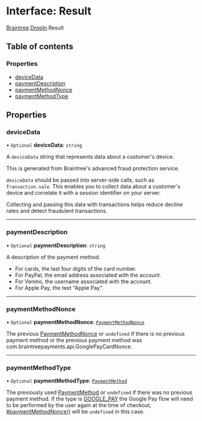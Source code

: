 # Interface: Result

[Braintree](../modules/CdvPurchase.Braintree.md).[DropIn](../modules/CdvPurchase.Braintree.DropIn.md).Result

## Table of contents

### Properties

- [deviceData](CdvPurchase.Braintree.DropIn.Result.md#devicedata)
- [paymentDescription](CdvPurchase.Braintree.DropIn.Result.md#paymentdescription)
- [paymentMethodNonce](CdvPurchase.Braintree.DropIn.Result.md#paymentmethodnonce)
- [paymentMethodType](CdvPurchase.Braintree.DropIn.Result.md#paymentmethodtype)

## Properties

### deviceData

• `Optional` **deviceData**: `string`

A `deviceData` string that represents data about a customer's device.

This is generated from Braintree's advanced fraud protection service.

`deviceData` should be passed into server-side calls, such as `Transaction.sale`.
This enables you to collect data about a customer's device and correlate it with a session identifier on your server.

Collecting and passing this data with transactions helps reduce decline rates and detect fraudulent transactions.

___

### paymentDescription

• `Optional` **paymentDescription**: `string`

A description of the payment method.

- For cards, the last four digits of the card number.
- For PayPal, the email address associated with the account.
- For Venmo, the username associated with the account.
- For Apple Pay, the text "Apple Pay".

___

### paymentMethodNonce

• `Optional` **paymentMethodNonce**: [`PaymentMethodNonce`](CdvPurchase.Braintree.DropIn.PaymentMethodNonce.md)

The previous [PaymentMethodNonce](CdvPurchase.Braintree.DropIn.PaymentMethodNonce.md) or `undefined` if there is no previous payment method
or the previous payment method was com.braintreepayments.api.GooglePayCardNonce.

___

### paymentMethodType

• `Optional` **paymentMethodType**: [`PaymentMethod`](../enums/CdvPurchase.Braintree.DropIn.PaymentMethod.md)

The previously used [PaymentMethod](../enums/CdvPurchase.Braintree.DropIn.PaymentMethod.md) or `undefined` if there was no
previous payment method. If the type is [GOOGLE_PAY](../enums/CdvPurchase.Braintree.DropIn.PaymentMethod.md#google_pay) the Google
Pay flow will need to be performed by the user again at the time of checkout,
[#paymentMethodNonce()](../modules/CdvPurchase.Braintree.DropIn.md) will be `undefined` in this case.
